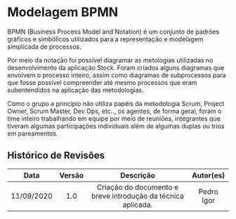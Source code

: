 # Modelagem BPMN

BPMN (Business Process Model and Notation) é um conjunto de padrões gráficos e simbólicos utilizados para a representação e modelagem simplicada de processos.

Por meio da notação foi possível diagramar as metologias utilizadas no desenvolvimento da aplicação Stock. Foram criados alguns diagramas que envolvem o processo inteiro, assim como diagramas de subprocessos para que fosse possível compreender até mesmo processos que eram subentendidos na aplicação das metodologias.

Como o grupo a princípio não utiliza papéis da metodologia Scrum, Project Owner, Scrum Master, Dev Ops, etc.., os agentes, de forma geral, foram o time inteiro trabalhando em equipe por meio de reuniões, integrantes que tiveram algumas participações individuais além de algumas duplas ou trios em pareamentos.

## Histórico de Revisões

|    Data    | Versão |                                     Descrição                                      |    Autor(es)     |
| :--------: | :----: | :--------------------------------------------------------------------------------: | :--------------: |
| 11/09/2020 | 1.0 | Criação do documento e breve introdução da técnica aplicada. | Pedro Igor |